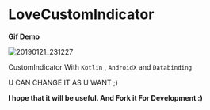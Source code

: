 # LoveCustomIndicator


 __Gif Demo__

![20190121_231227](https://user-images.githubusercontent.com/26750131/51496424-ba9daa80-1d8d-11e9-823f-c25cc57d49bc.gif)





CustomIndicator With ```Kotlin``` , ```AndroidX``` and ```Databinding```


U CAN CHANGE IT AS U WANT ;)

__I hope that it will be useful. And Fork it For Development :)__

